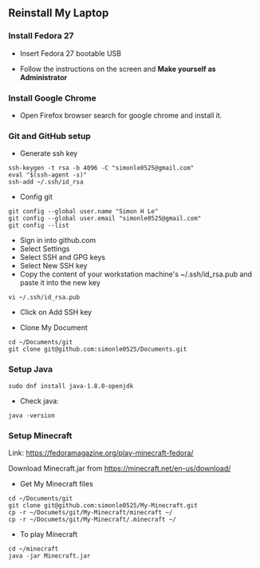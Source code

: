 ## Reinstall My Laptop

### Install Fedora 27

- Insert Fedora 27 bootable USB

- Follow the instructions on the screen and **Make yourself as Administrator**

### Install Google Chrome

- Open Firefox browser search for google chrome and install it.


### Git and GitHub setup

- Generate ssh key
```
ssh-keygen -t rsa -b 4096 -C "simonle0525@gmail.com"
eval "$(ssh-agent -s)"
ssh-add ~/.ssh/id_rsa
```

- Config git
```
git config --global user.name "Simon H Le"
git config --global user.email "simonle0525@gmail.com"
git config --list
```

- Sign in into github.com
- Select Settings
- Select SSH and GPG keys
- Select New SSH key
- Copy the content of your workstation machine's ~/.ssh/id_rsa.pub and paste it into the new key
```
vi ~/.ssh/id_rsa.pub
```
- Click on Add SSH key

- Clone My Document

```
cd ~/Documents/git
git clone git@github.com:simonle0525/Documents.git
```

### Setup Java

```
sudo dnf install java-1.8.0-openjdk
```
- Check java:
```
java -version
```
### Setup Minecraft
Link: https://fedoramagazine.org/play-minecraft-fedora/

Download Minecraft.jar from https://minecraft.net/en-us/download/

- Get My Minecraft files
```
cd ~/Documents/git
git clone git@github.com:simonle0525/My-Minecraft.git
cp -r ~/Documets/git/My-Minecraft/minecraft ~/
cp -r ~/Documets/git/My-Minecraft/.minecraft ~/
```
- To play Minecraft
```
cd ~/minecraft
java -jar Minecraft.jar
```
